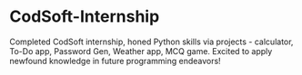 # CodSoft-Internship
Completed CodSoft internship, honed Python skills via projects - calculator, To-Do app, Password Gen, Weather app, MCQ game. Excited to apply newfound knowledge in future programming endeavors!
